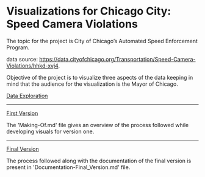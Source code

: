 # Visualizations for Chicago City: Speed Camera Violations

The topic for the project is City of Chicago’s Automated Speed Enforcement Program. 

data source: https://data.cityofchicago.org/Transportation/Speed-Camera-Violations/hhkd-xvj4.

Objective of the project is to visualize three aspects of the data keeping in mind that the audience for the visualization is the Mayor of Chicago.

[Data Exploration](https://public.tableau.com/profile/prerana7302#!/vizhome/dashboard1_15558144859280/Dashboard1)

****
[First Version](https://public.tableau.com/profile/prerana7302#!/vizhome/Chicago-SpeedViolation-Visualizations2/Dashboard)

The 'Making-Of.md' file gives an overview of the process followed while developing visuals for version one.

****
[Final Version](https://public.tableau.com/profile/prerana7302#!/vizhome/Chicago_Violation_Visualizations_Final/Story)

The process followed along with the documentation of the final version is present in 'Documentation-Final_Version.md' file.
